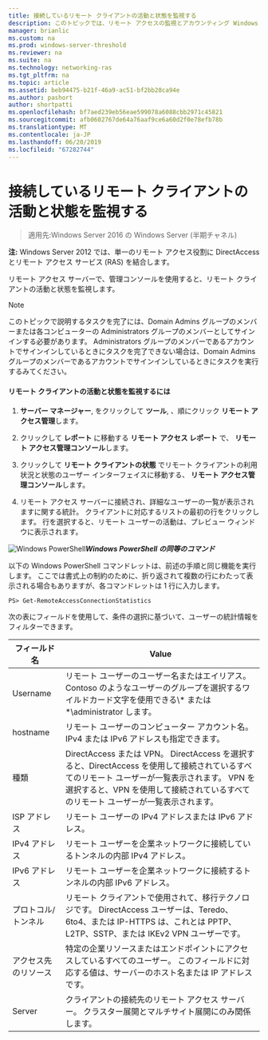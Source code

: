 ```yaml
---
title: 接続しているリモート クライアントの活動と状態を監視する
description: このトピックでは、リモート アクセスの監視とアカウンティング Windows Server 2016 では、ガイドの一部です。
manager: brianlic
ms.custom: na
ms.prod: windows-server-threshold
ms.reviewer: na
ms.suite: na
ms.technology: networking-ras
ms.tgt_pltfrm: na
ms.topic: article
ms.assetid: beb94475-b21f-46a9-ac51-bf2bb28ca94e
ms.author: pashort
author: shortpatti
ms.openlocfilehash: bf7aed239eb56eae599078a6088cbb2971c45821
ms.sourcegitcommit: afb0602767de64a76aaf9ce6a60d2f0e78efb78b
ms.translationtype: MT
ms.contentlocale: ja-JP
ms.lasthandoff: 06/20/2019
ms.locfileid: "67282744"
---
```

# <a name="monitor-connected-remote-clients-for-activity-and-status"></a>接続しているリモート クライアントの活動と状態を監視する

>適用先:Windows Server 2016 の Windows Server (半期チャネル)

**注:** Windows Server 2012 では、単一のリモート アクセス役割に DirectAccess とリモート アクセス サービス (RAS) を結合します。  
  
リモート アクセス サーバーで、管理コンソールを使用すると、リモート クライアントの活動と状態を監視します。  
  
> [!NOTE]  
> このトピックで説明するタスクを完了には、Domain Admins グループのメンバーまたは各コンピューターの Administrators グループのメンバーとしてサインインする必要があります。 Administrators グループのメンバーであるアカウントでサインインしているときにタスクを完了できない場合は、Domain Admins グループのメンバーであるアカウントでサインインしているときにタスクを実行するみてください。  
  
#### <a name="to-monitor-remote-client-activity-and-status"></a>リモート クライアントの活動と状態を監視するには  
  
1.  **サーバー マネージャー**, をクリックして **ツール**, 、順にクリック **リモート アクセス管理**します。  
  
2.  クリックして **レポート** に移動する **リモート アクセス レポート** で、 **リモート アクセス管理コンソール**します。  
  
3.  クリックして **リモート クライアントの状態** でリモート クライアントの利用状況と状態のユーザー インターフェイスに移動する、 **リモート アクセス管理コンソール**します。  
  
4.  リモート アクセス サーバーに接続され、詳細なユーザーの一覧が表示されますに関する統計。 クライアントに対応するリストの最初の行をクリックします。 行を選択すると、リモート ユーザーの活動は、プレビュー ウィンドウに表示されます。  
  
![Windows PowerShell](../../../media/Monitor-connected-remote-clients-for-activity-and-status/PowerShellLogoSmall.gif)***<em>Windows PowerShell の同等のコマンド</em>***  
  
以下の Windows PowerShell コマンドレットは、前述の手順と同じ機能を実行します。 ここでは書式上の制約のために、折り返されて複数の行にわたって表示される場合もありますが、各コマンドレットは 1 行に入力します。  
  
```  
PS> Get-RemoteAccessConnectionStatistics  
```  
  
次の表にフィールドを使用して、条件の選択に基づいて、ユーザーの統計情報をフィルターできます。  
  
|フィールド名|Value|  
|-------|-----|  
|Username|リモート ユーザーのユーザー名またはエイリアス。 Contoso のようなユーザーのグループを選択するワイルドカード文字を使用できる\\* または \*\administrator します。|  
|hostname|リモート ユーザーのコンピューター アカウント名。 IPv4 または IPv6 アドレスも指定できます。|  
|種類|DirectAccess または VPN。 DirectAccess を選択すると、DirectAccess を使用して接続されているすべてのリモート ユーザーが一覧表示されます。 VPN を選択すると、VPN を使用して接続されているすべてのリモート ユーザーが一覧表示されます。|  
|ISP アドレス|リモート ユーザーの IPv4 アドレスまたは IPv6 アドレス。|  
|IPv4 アドレス|リモート ユーザーを企業ネットワークに接続しているトンネルの内部 IPv4 アドレス。|  
|IPv6 アドレス|リモート ユーザーを企業ネットワークに接続するトンネルの内部 IPv6 アドレス。|  
|プロトコル/トンネル|リモート クライアントで使用されて、移行テクノロジです。 DirectAccess ユーザーは、Teredo、6to4、または IP-HTTPS は、これとは PPTP、L2TP、SSTP、または IKEv2 VPN ユーザーです。|  
|アクセス先のリソース|特定の企業リソースまたはエンドポイントにアクセスしているすべてのユーザー。 このフィールドに対応する値は、サーバーのホスト名または IP アドレスです。|  
|Server|クライアントの接続先のリモート アクセス サーバー。 クラスター展開とマルチサイト展開にのみ関係します。|  
  
  
  


